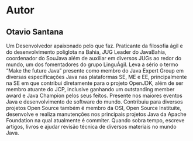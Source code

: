 # Autor


## Otavio Santana


Um Desenvolvedor apaixonado pelo que faz. Praticante da filosofia ágil e do desenvolvimento poliglota na Bahia, JUG Leader do JavaBahia, coordenador do SouJava além de auxiliar em diversos JUGs ao redor do mundo, um dos fomentadores do grupo LinguÁgil. Leva a sério o termo “Make the future Java” presente como membro do Java Expert Group em diversas especificações Java nas plataformas SE, ME e EE, principalmente na SE em que contribui diretamente para o projeto OpenJDK, além de ser membro atuante do JCP, inclusive ganhando um outstanding member award e Java Champion pelos seus feitos. Presente nos maiores eventos Java e desenvolvimento de software do mundo. Contribuiu para diversos projetos Open Source também é membro da OSI, Open Source Instituite, desenvolve e realiza manutenções nos principais projetos Java da Apache Foundation na qual atualmente é commiter. Quando sobra tempo, escreve artigos, livros e ajudar revisão técnica de diversos materiais no mundo Java.
